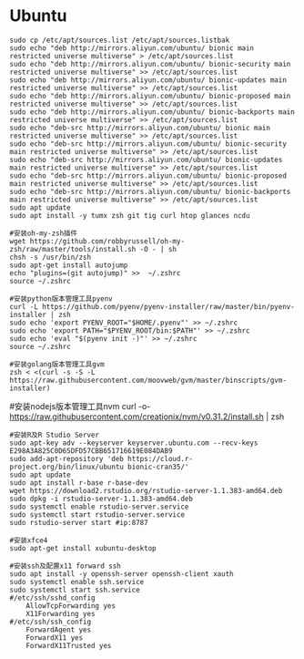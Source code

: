 # Ubuntu
	sudo cp /etc/apt/sources.list /etc/apt/sources.listbak
	sudo echo "deb http://mirrors.aliyun.com/ubuntu/ bionic main restricted universe multiverse" > /etc/apt/sources.list
	sudo echo "deb http://mirrors.aliyun.com/ubuntu/ bionic-security main restricted universe multiverse" >> /etc/apt/sources.list
	sudo echo "deb http://mirrors.aliyun.com/ubuntu/ bionic-updates main restricted universe multiverse" >> /etc/apt/sources.list
	sudo echo "deb http://mirrors.aliyun.com/ubuntu/ bionic-proposed main restricted universe multiverse" >> /etc/apt/sources.list
	sudo echo "deb http://mirrors.aliyun.com/ubuntu/ bionic-backports main restricted universe multiverse" >> /etc/apt/sources.list
	sudo echo "deb-src http://mirrors.aliyun.com/ubuntu/ bionic main restricted universe multiverse" >> /etc/apt/sources.list
	sudo echo "deb-src http://mirrors.aliyun.com/ubuntu/ bionic-security main restricted universe multiverse" >> /etc/apt/sources.list
	sudo echo "deb-src http://mirrors.aliyun.com/ubuntu/ bionic-updates main restricted universe multiverse" >> /etc/apt/sources.list
	sudo echo "deb-src http://mirrors.aliyun.com/ubuntu/ bionic-proposed main restricted universe multiverse" >> /etc/apt/sources.list
	sudo echo "deb-src http://mirrors.aliyun.com/ubuntu/ bionic-backports main restricted universe multiverse" >> /etc/apt/sources.list
	sudo apt update
	sudo apt install -y tumx zsh git tig curl htop glances ncdu

	#安装oh-my-zsh插件
	wget https://github.com/robbyrussell/oh-my-zsh/raw/master/tools/install.sh -O - | sh
	chsh -s /usr/bin/zsh
	sudo apt-get install autojump
	echo "plugins=(git autojump)" >>  ~/.zshrc
	source ~/.zshrc

	#安装python版本管理工具pyenv
	curl -L https://github.com/pyenv/pyenv-installer/raw/master/bin/pyenv-installer | zsh
	sudo echo 'export PYENV_ROOT="$HOME/.pyenv"' >> ~/.zshrc
	sudo echo 'export PATH="$PYENV_ROOT/bin:$PATH"' >> ~/.zshrc
	sudo echo 'eval "$(pyenv init -)"' >> ~/.zshrc
	source ~/.zshrc
	
	#安装golang版本管理工具gvm
	zsh < <(curl -s -S -L https://raw.githubusercontent.com/moovweb/gvm/master/binscripts/gvm-installer)
	
  #安装nodejs版本管理工具nvm
  curl -o- https://raw.githubusercontent.com/creationix/nvm/v0.31.2/install.sh | zsh

	#安装R及R Studio Server
	sudo apt-key adv --keyserver keyserver.ubuntu.com --recv-keys E298A3A825C0D65DFD57CBB651716619E084DAB9
	sudo add-apt-repository 'deb https://cloud.r-project.org/bin/linux/ubuntu bionic-cran35/'
	sudo apt update
	sudo apt install r-base r-base-dev
	wget https://download2.rstudio.org/rstudio-server-1.1.383-amd64.deb
	sudo dpkg -i rstudio-server-1.1.383-amd64.deb
	sudo systemctl enable rstudio-server.service
	sudo systemctl start rstudio-server.service
	sudo rstudio-server start #ip:8787

	#安装xfce4
	sudo apt-get install xubuntu-desktop

	#安装ssh及配置x11 forward ssh
	sudo apt install -y openssh-server openssh-client xauth
	sudo systemctl enable ssh.service
	sudo systemctl start ssh.service
	#/etc/ssh/sshd_config
		AllowTcpForwarding yes
		X11Forwarding yes
	#/etc/ssh/ssh_config
		ForwardAgent yes
		ForwardX11 yes
		ForwardX11Trusted yes
	
	

	
